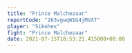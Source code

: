 ```yaml
---
title: "Prince Malchezaar"
reportCode: "263vgwqW1G4jMVXT"
player: "Sikohex"
fight: "Prince Malchezaar"
date: 2021-07-15T18:53:21.415000+00:00
---
```

